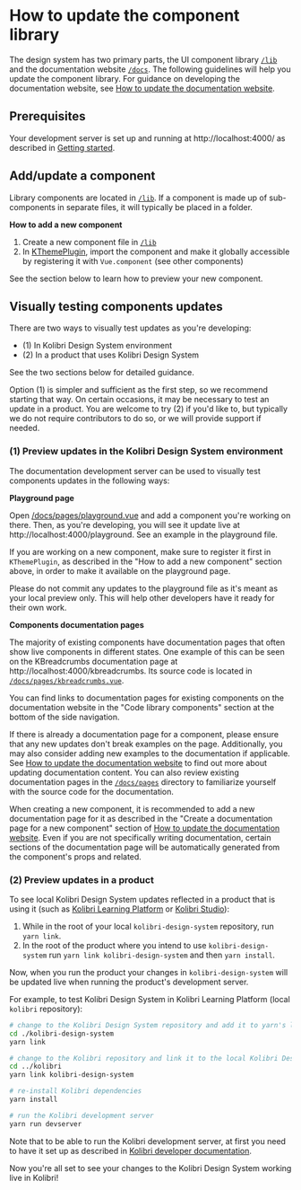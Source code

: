 # How to update the component library

The design system has two primary parts, the UI component library [`/lib`](../lib/) and the documentation website [`/docs`](../docs/). The following guidelines will help you update the component library. For guidance on developing the documentation website, see [How to update the documentation website](./04_how_to_update_docs.md).

## Prerequisites

Your development server is set up and running at http://localhost:4000/ as described in [Getting started](./01_getting_started.md).

## Add/update a component

Library components are located in [`/lib`](../lib/). If a component is made up of sub-components in separate files, it will typically be placed in a folder.

**How to add a new component**

1. Create a new component file in [`/lib`](../lib/)
2. In [KThemePlugin](../lib/KThemePlugin.js), import the component and make it globally accessible by registering it with `Vue.component` (see other components)

See the section below to learn how to preview your new component.

## Visually testing components updates

There are two ways to visually test updates as you're developing:
- (1) In Kolibri Design System environment
- (2) In a product that uses Kolibri Design System

See the two sections below for detailed guidance.

Option (1) is simpler and sufficient as the first step, so we recommend starting that way. On certain occasions, it may be necessary to test an update in a product. You are welcome to try (2) if you'd like to, but typically we do not require contributors to do so, or we will provide support if needed.

### (1) Preview updates in the Kolibri Design System environment

The documentation development server can be used to visually test components updates in the following ways:

**Playground page**

Open [/docs/pages/playground.vue](../docs/pages/playground.vue) and add a component you're working on there. Then, as you're developing, you will see it update live at http://localhost:4000/playground. See an example in the playground file.

If you are working on a new component, make sure to register it first in `KThemePlugin`, as described in the "How to add a new component" section above, in order to make it available on the playground page.

Please do not commit any updates to the playground file as it's meant as your local preview only. This will help other developers have it ready for their own work.

**Components documentation pages**

The majority of existing components have documentation pages that often show live components in different states. One example of this can be seen on the KBreadcrumbs documentation page at http://localhost:4000/kbreadcrumbs. Its source code is located in [`/docs/pages/kbreadcrumbs.vue`](../docs/pages/kbreadcrumbs.vue).

You can find links to documentation pages for existing components on the documentation website in the "Code library components" section at the bottom of the side navigation. 

If there is already a documentation page for a component, please ensure that any new updates don't break examples on the page. Additionally, you may also consider adding new examples to the documentation if applicable. See [How to update the documentation website](./04_how_to_update_docs.md) to find out more about updating documentation content. You can also review existing documentation pages in the [`/docs/pages`](../docs/pages) directory to familiarize yourself with the source code for the documentation.

When creating a new component, it is recommended to add a new documentation page for it as described in the "Create a documentation page for a new component" section of [How to update the documentation website](./04_how_to_update_docs.md). Even if you are not specifically writing documentation, certain sections of the documentation page will be automatically generated from the component's props and related.

### (2) Preview updates in a product

To see local Kolibri Design System updates reflected in a product that is using it (such as [Kolibri Learning Platform](https://github.com/learningequality/kolibri) or [Kolibri Studio](https://github.com/learningequality/studio)): 

1. While in the root of your local `kolibri-design-system` repository, run `yarn link`.
2. In the root of the product where you intend to use `kolibri-design-system` run `yarn link kolibri-design-system` and then `yarn install`.

Now, when you run the product your changes in `kolibri-design-system` will be updated live when running the product's development server.

For example, to test Kolibri Design System in Kolibri Learning Platform (local `kolibri` repository):

```bash
# change to the Kolibri Design System repository and add it to yarn's local package registry
cd ./kolibri-design-system
yarn link

# change to the Kolibri repository and link it to the local Kolibri Design System package
cd ../kolibri
yarn link kolibri-design-system

# re-install Kolibri dependencies
yarn install

# run the Kolibri development server
yarn run devserver
```

Note that to be able to run the Kolibri development server, at first you need to have it set up as described in [Kolibri developer documentation](https://kolibri-dev.readthedocs.io/en/develop/getting_started.html).

Now you're all set to see your changes to the Kolibri Design System working live in Kolibri!
